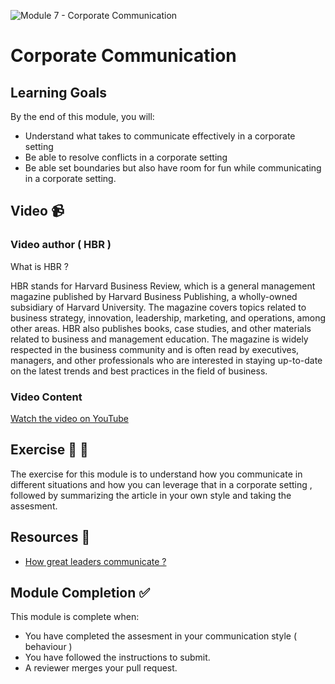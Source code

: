 ![Module 7 - Corporate Communication]()

# Corporate Communication 

## Learning Goals

By the end of this module, you will:
- Understand what takes to communicate effectively in a corporate setting
- Be able to resolve conflicts in a corporate setting
- Be able set boundaries but also have room for fun while communicating in a corporate setting.


## Video 📹

### Video author ( HBR )

What is HBR ?

HBR stands for Harvard Business Review, which is a general management magazine published by Harvard Business Publishing, a wholly-owned subsidiary of Harvard University. The magazine covers topics related to business strategy, innovation, leadership, marketing, and operations, among other areas. HBR also publishes books, case studies, and other materials related to business and management education. The magazine is widely respected in the business community and is often read by executives, managers, and other professionals who are interested in staying up-to-date on the latest trends and best practices in the field of business.

### Video Content

[Watch the video on YouTube](https://www.youtube.com/watch?v=DxltqkgIN5k)

## Exercise  📝 📖

The exercise for this module is to understand how you communicate in different situations and how you can leverage that in a corporate setting , followed by summarizing the article in your own style and taking the assesment.

## Resources  📖

- [ How great leaders communicate ? ](https://hbr.org/2022/11/how-great-leaders-communicate)




## Module Completion ✅

This module is complete when:
-   You have completed the assesment in your communication style ( behaviour )
-   You have followed the instructions to submit.
-   A reviewer merges your pull request.